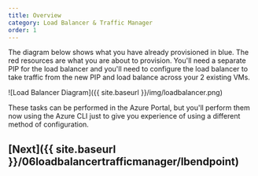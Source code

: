```yaml
---
title: Overview
category: Load Balancer & Traffic Manager
order: 1
---
```


The diagram below shows what you have already provisioned in blue. The red resources are what you are about to provision. You'll need a separate PIP for the load balancer and you'll need to configure the load balancer to take traffic from the new PIP and load balance across your 2 existing VMs.

![Load Balancer Diagram]({{ site.baseurl }}/img/loadbalancer.png)

These tasks can be performed in the Azure Portal, but you'll perform them now using the Azure CLI just to give you experience of using a different method of configuration.

## [Next]({{ site.baseurl }}/06loadbalancertrafficmanager/lbendpoint)